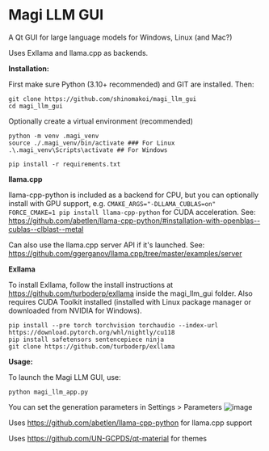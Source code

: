 # Magi LLM GUI
A Qt GUI for large language models for Windows, Linux (and Mac?)

Uses Exllama and llama.cpp as backends.


**Installation:**

First make sure Python (3.10+ recommended) and GIT are installed. Then:
```
git clone https://github.com/shinomakoi/magi_llm_gui
cd magi_llm_gui
```
Optionally create a virtual environment (recommended)

```
python -m venv .magi_venv
source ./.magi_venv/bin/activate ### For Linux
.\.magi_venv\Scripts\activate ## For Windows
```
```
pip install -r requirements.txt
```
**llama.cpp**

llama-cpp-python is included as a backend for CPU, but you can optionally install with GPU support, e.g. ```CMAKE_ARGS="-DLLAMA_CUBLAS=on" FORCE_CMAKE=1 pip install llama-cpp-python``` for CUDA acceleration. 
See: 
https://github.com/abetlen/llama-cpp-python/#installation-with-openblas--cublas--clblast--metal

Can also use the llama.cpp server API if it's launched. See: https://github.com/ggerganov/llama.cpp/tree/master/examples/server

**Exllama**

To install Exllama, follow the install instructions at https://github.com/turboderp/exllama inside the magi_llm_gui folder. Also requires CUDA Toolkit installed (installed with Linux package manager or downloaded from NVIDIA for Windows).
```
pip install --pre torch torchvision torchaudio --index-url https://download.pytorch.org/whl/nightly/cu118
pip install safetensors sentencepiece ninja
git clone https://github.com/turboderp/exllama
```

**Usage:**

To launch the Magi LLM GUI, use: 
```
python magi_llm_app.py
```
You can set the generation parameters in Settings > Parameters
![image](https://github.com/shinomakoi/magi_llm_gui/assets/112139428/b02af911-e7eb-4353-a9f4-7b1f1f23bfe2)

Uses https://github.com/abetlen/llama-cpp-python for llama.cpp support

Uses https://github.com/UN-GCPDS/qt-material for themes
